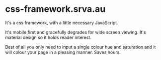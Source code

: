# css-framework.srva.au
It's a css framework, with a little necessary JavaScript.

It's mobile first and gracefully degrades for wide screen viewing. It's material design so it holds reader interest.

Best of all you only need to input a single colour hue and saturation and it will colour your page in a pleasing manner. Saves hours.
